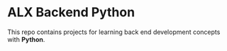 # ALX Backend Python

This repo contains projects for learning back end development concepts with **Python**.
